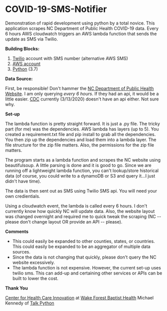 # COVID-19-SMS-Notifier
Demonstration of rapid development using python by a total novice.  This application scrapes NC Department of Public Health COVID-19 data.  Every 6 hours AWS cloudwatch triggers an AWS lambda function that sends the update as SMS via Twilio.

**Building Blocks:**

1. [Twilio](https://www.twilio.com) account with SMS number (alternative AWS SMS)
1. [AWS account](https://aws.amazon.com)
1. [Python](https://www.python.org) (3.7)

**Data Source:**

First, be responsible!  Don't hammer the [NC Department of Public Health Website](https://www.ncdhhs.gov/covid-19-case-count-nc).  I am only querying *every 6 hours*.  If they had an api, it would be a little easier.  [CDC](https://www.cdc.gov/coronavirus/2019-ncov/cases-in-us.html) currently (3/13/2020) doesn't have an api either.  Not sure why.

**Set-up**

The lambda function is pretty straight forward.  It is just a .py file.  The tricky part (for me) was the dependencies.  AWS lambda has layers (up to 5).  You created a requirement.txt file and pip install to grab all the dependencies. You then zip up the dependencies and load them into a lambda layer.  The file structure for the zip file matters.  Also, the permissions for the zip file matters.  

The program starts as a lambda function and scrapes the NC website using beautifulsoup.  A little parsing is done and it is good to go.  Since we are running off a lightweight lambda function, you can't lookup/store historical data (of course, you could write to a dynamoDB or S3 and query it...I just didn't have time).

The data is then sent out as SMS using Twilio SMS api.  You will need your own credientials.

Using a cloudwatch event, the lambda is called every 6 hours.  I don't currently know how quickly NC will update data.  Also, the website layout was changed overnight and required me to quick tweak the scraping (NC -- please don't change layout OR provide an API -- please).

**Comments**

* This could easily be expanded to other counties, states, or countries.  This could easily be expanded to be an aggregator of multiple data sources.  
* Since the data is not changing that quickly, please don't query the NC website excessively.
* The lambda function is not expensive.  However, the current set-up uses twilio sms.  This can add-up and certaining other services or APIs can be built to lower the cost.

**Thank You**

[Center for Health Care Innovation](https://school.wakehealth.edu/Research/Institutes-and-Centers/Center-for-Healthcare-Innovation) at [Wake Forest Baptist Health](https://www.wakehealth.edu)
Michael Kennedy of [Talk Python](https://training.talkpython.fm/)
